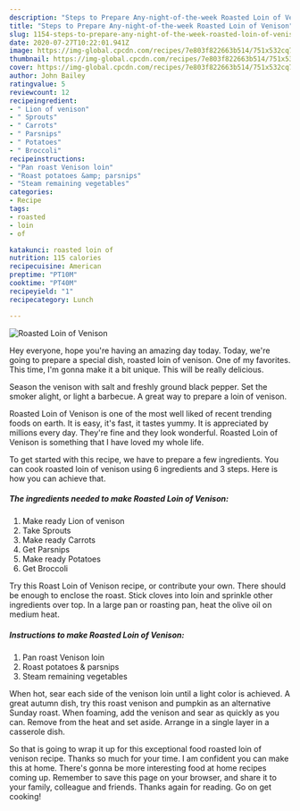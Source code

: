 ```yaml
---
description: "Steps to Prepare Any-night-of-the-week Roasted Loin of Venison"
title: "Steps to Prepare Any-night-of-the-week Roasted Loin of Venison"
slug: 1154-steps-to-prepare-any-night-of-the-week-roasted-loin-of-venison
date: 2020-07-27T10:22:01.941Z
image: https://img-global.cpcdn.com/recipes/7e803f822663b514/751x532cq70/roasted-loin-of-venison-recipe-main-photo.jpg
thumbnail: https://img-global.cpcdn.com/recipes/7e803f822663b514/751x532cq70/roasted-loin-of-venison-recipe-main-photo.jpg
cover: https://img-global.cpcdn.com/recipes/7e803f822663b514/751x532cq70/roasted-loin-of-venison-recipe-main-photo.jpg
author: John Bailey
ratingvalue: 5
reviewcount: 12
recipeingredient:
- " Lion of venison"
- " Sprouts"
- " Carrots"
- " Parsnips"
- " Potatoes"
- " Broccoli"
recipeinstructions:
- "Pan roast Venison loin"
- "Roast potatoes &amp; parsnips"
- "Steam remaining vegetables"
categories:
- Recipe
tags:
- roasted
- loin
- of

katakunci: roasted loin of 
nutrition: 115 calories
recipecuisine: American
preptime: "PT10M"
cooktime: "PT40M"
recipeyield: "1"
recipecategory: Lunch

---
```



![Roasted Loin of Venison](https://img-global.cpcdn.com/recipes/7e803f822663b514/751x532cq70/roasted-loin-of-venison-recipe-main-photo.jpg)

Hey everyone, hope you're having an amazing day today. Today, we're going to prepare a special dish, roasted loin of venison. One of my favorites. This time, I'm gonna make it a bit unique. This will be really delicious.

Season the venison with salt and freshly ground black pepper. Set the smoker alight, or light a barbecue. A great way to prepare a loin of venison.

Roasted Loin of Venison is one of the most well liked of recent trending foods on earth. It is easy, it's fast, it tastes yummy. It is appreciated by millions every day. They're fine and they look wonderful. Roasted Loin of Venison is something that I have loved my whole life.


To get started with this recipe, we have to prepare a few ingredients. You can cook roasted loin of venison using 6 ingredients and 3 steps. Here is how you can achieve that.

<!--inarticleads1-->

##### The ingredients needed to make Roasted Loin of Venison:

1. Make ready  Lion of venison
1. Take  Sprouts
1. Make ready  Carrots
1. Get  Parsnips
1. Make ready  Potatoes
1. Get  Broccoli


Try this Roast Loin of Venison recipe, or contribute your own. There should be enough to enclose the roast. Stick cloves into loin and sprinkle other ingredients over top. In a large pan or roasting pan, heat the olive oil on medium heat. 

<!--inarticleads2-->

##### Instructions to make Roasted Loin of Venison:

1. Pan roast Venison loin
1. Roast potatoes &amp; parsnips
1. Steam remaining vegetables


When hot, sear each side of the venison loin until a light color is achieved. A great autumn dish, try this roast venison and pumpkin as an alternative Sunday roast. When foaming, add the venison and sear as quickly as you can. Remove from the heat and set aside. Arrange in a single layer in a casserole dish. 

So that is going to wrap it up for this exceptional food roasted loin of venison recipe. Thanks so much for your time. I am confident you can make this at home. There's gonna be more interesting food at home recipes coming up. Remember to save this page on your browser, and share it to your family, colleague and friends. Thanks again for reading. Go on get cooking!
